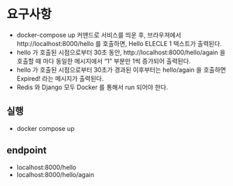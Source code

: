 # 요구사항

- docker-compose up 커맨드로 서비스를 띄운 후, 브라우져에서 http://localhost:8000/hello 를 호출하면, Hello ELECLE 1 텍스트가 출력된다.
- hello 가 호출된 시점으로부터 30초 동안, http://localhost:8000/hello/again 을 호출할 때 마다 동일한 메시지에서 “1” 부분만 1씩 증가되어 출력된다.
- hello 가 호출된 시점으로부터 30초가 경과된 이후부터는 hello/again 을 호출하면 Expired! 라는 메시지가 출력된다.
- Redis 와 Django 모두 Docker 를 통해서 run 되어야 한다.

## 실행

- docker compose up

## endpoint

- localhost:8000/hello
- localhost:8000/hello/again
